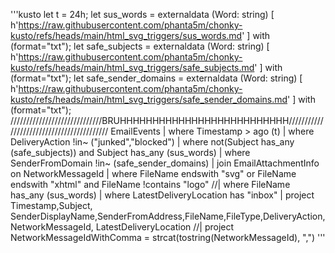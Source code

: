 '''kusto
let t = 24h;
let sus_words = externaldata (Word: string) [
    h'https://raw.githubusercontent.com/phanta5m/chonky-kusto/refs/heads/main/html_svg_triggers/sus_words.md'
] with (format="txt");
let safe_subjects = externaldata (Word: string) [
    h'https://raw.githubusercontent.com/phanta5m/chonky-kusto/refs/heads/main/html_svg_triggers/safe_subjects.md'
] with (format="txt");
let safe_sender_domains = externaldata (Word: string) [
    h'https://raw.githubusercontent.com/phanta5m/chonky-kusto/refs/heads/main/html_svg_triggers/safe_sender_domains.md'
] with (format="txt");
/////////////////////////////BRUHHHHHHHHHHHHHHHHHHHHHHHHHH//////////////////////////////////////////
EmailEvents
| where Timestamp > ago (t) | where DeliveryAction !in~ ("junked","blocked") 
| where not(Subject has_any (safe_subjects)) and Subject has_any (sus_words) | where SenderFromDomain !in~ (safe_sender_domains)
| join EmailAttachmentInfo on NetworkMessageId
| where FileName endswith "svg" or FileName endswith "xhtml" and FileName !contains "logo"
//| where FileName has_any (sus_words)
| where LatestDeliveryLocation has "inbox"
| project Timestamp,Subject, SenderDisplayName,SenderFromAddress,FileName,FileType,DeliveryAction,NetworkMessageId, LatestDeliveryLocation
//| project NetworkMessageIdWithComma = strcat(tostring(NetworkMessageId), ",")
'''
